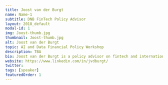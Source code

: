 ```yaml
---
title: Joost van der Burgt
name: Name-1
subtitle: DNB FinTech Policy Advisor
layout: 2018_default
modal-id: 1
img: Joost-thumb.jpg
thumbnail: Joost-thumb.jpg
alt: Joost van der Burgt
topic: AI and Data Financial Policy Workshop
description: TBA
bio: Joost van der Burgt is a policy advisor on fintech and international banking regulation at the Dutch National Bank (DNB), the central bank of the Netherlands. Until recently he as seconded to the federal Reserve Bank of San Francisco to work as part of the Fed’s fintech team. Joost is DNB’s representative in the Basel Committee’s Taskforce on Financial Technology. In the four years before his work at DNB, Joost worked in the Strategy and Risk analysis department at the Dutch Financial Markets Authority (AFM), where he also focused on fintech and the implications of technological innovation for the financial sector. Joost has a bachelor degree in business studies, and master degrees in risk management and political philosophy.
website: https://www.linkedin.com/in/jvdburgt/
twitter:
tags: [speaker]
featuredOrder: 1
---
```

